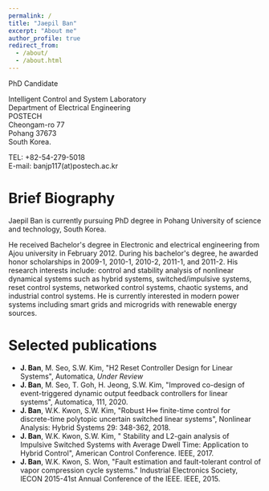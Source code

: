 ```yaml
---
permalink: /
title: "Jaepil Ban"
excerpt: "About me"
author_profile: true
redirect_from: 
  - /about/
  - /about.html
---
```


PhD Candidate

Intelligent Control and System Laboratory  
Department of Electrical Engineering  
POSTECH  
Cheongam-ro 77  
Pohang 37673  
South Korea.  

TEL: +82-54-279-5018  
E-mail: banjp117(at)postech.ac.kr  

Brief Biography
===============

Jaepil Ban is currently pursuing PhD degree in Pohang University of science and technology, South Korea. 

He received Bachelor's degree in Electronic and electrical engineering from Ajou university in February 2012. During his bachelor's degree, he awarded honor scholarships in 2009-1, 2010-1, 2010-2, 2011-1, and 2011-2. His research interests include: control and stability analysis of nonlinear dynamical systems such as hybrid systems, switched/impulsive systems, reset control systems, networked control systems, chaotic systems, and industrial control systems. He is currently interested in modern power systems including smart grids and microgrids with renewable energy sources. 

Selected publications
=====================
* __J. Ban__, M. Seo, S.W. Kim, "H2 Reset Controller Design for Linear Systems", Automatica, *Under Review*
* __J. Ban__, M. Seo, T. Goh, H. Jeong, S.W. Kim, "Improved co-design of event-triggered dynamic output feedback controllers for linear systems", Automatica, 111, 2020.
* __J. Ban__, W.K. Kwon, S.W. Kim, "Robust H∞ finite-time control for discrete-time polytopic uncertain switched linear systems", Nonlinear Analysis: Hybrid Systems 29: 348-362, 2018.
* __J. Ban__, W.K. Kwon, S.W. Kim, "  Stability and L2-gain analysis of Impulsive Switched Systems with Average Dwell Time: Application to Hybrid Control", American Control Conference. IEEE, 2017.
* __J. Ban__, W.K. Kwon, S. Won, "Fault estimation and fault-tolerant control of vapor compression cycle systems." Industrial Electronics Society, IECON 2015-41st Annual Conference of the IEEE. IEEE, 2015.
